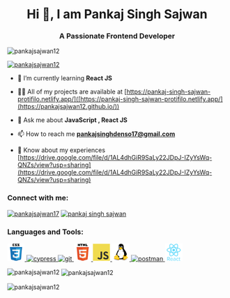 <h1 align="center">Hi 👋, I am Pankaj Singh Sajwan</h1>
<h3 align="center">A Passionate Frontend Developer</h3>

<p align="left"> <img src="https://komarev.com/ghpvc/?username=pankajsajwan12&label=Profile%20views&color=0e75b6&style=flat" alt="pankajsajwan12" /> </p>

<p align="left"> <a href="https://github.com/ryo-ma/github-profile-trophy"><img src="https://cdn.pixabay.com/photo/2018/06/08/00/48/developer-3461405__340.png" alt="pankajsajwan12" /></a> </p>

- 🌱 I’m currently learning **React JS**

- 👨‍💻 All of my projects are available at [https://pankaj-singh-sajwan-protifilo.netlify.app/]([https://pankaj-singh-sajwan-protifilo.netlify.app/](https://pankajsajwan12.github.io/))

- 💬 Ask me about **JavaScript , React JS**

- 📫 How to reach me **pankajsinghdenso17@gmail.com**

- 📄 Know about my experiences [https://drive.google.com/file/d/1AL4dhGiR9SaLy22JDpJ-IZyYsWq-QNZs/view?usp=sharing](https://drive.google.com/file/d/1AL4dhGiR9SaLy22JDpJ-IZyYsWq-QNZs/view?usp=sharing)

<h3 align="left">Connect with me:</h3>
<p align="left">
<a href="https://twitter.com/pankajsajwan17" target="blank"><img align="center" src="https://raw.githubusercontent.com/rahuldkjain/github-profile-readme-generator/master/src/images/icons/Social/twitter.svg" alt="pankajsajwan17" height="30" width="40" /></a>
<a href="https://linkedin.com/in/pankaj singh sajwan" target="blank"><img align="center" src="https://raw.githubusercontent.com/rahuldkjain/github-profile-readme-generator/master/src/images/icons/Social/linked-in-alt.svg" alt="pankaj singh sajwan" height="30" width="40" /></a>
</p>

<h3 align="left">Languages and Tools:</h3>
<p align="left"> <a href="https://www.w3schools.com/css/" target="_blank" rel="noreferrer"> <img src="https://raw.githubusercontent.com/devicons/devicon/master/icons/css3/css3-original-wordmark.svg" alt="css3" width="40" height="40"/> </a> <a href="https://www.cypress.io" target="_blank" rel="noreferrer"> <img src="https://raw.githubusercontent.com/simple-icons/simple-icons/6e46ec1fc23b60c8fd0d2f2ff46db82e16dbd75f/icons/cypress.svg" alt="cypress" width="40" height="40"/> </a> <a href="https://git-scm.com/" target="_blank" rel="noreferrer"> <img src="https://www.vectorlogo.zone/logos/git-scm/git-scm-icon.svg" alt="git" width="40" height="40"/> </a> <a href="https://www.w3.org/html/" target="_blank" rel="noreferrer"> <img src="https://raw.githubusercontent.com/devicons/devicon/master/icons/html5/html5-original-wordmark.svg" alt="html5" width="40" height="40"/> </a> <a href="https://developer.mozilla.org/en-US/docs/Web/JavaScript" target="_blank" rel="noreferrer"> <img src="https://raw.githubusercontent.com/devicons/devicon/master/icons/javascript/javascript-original.svg" alt="javascript" width="40" height="40"/> </a> <a href="https://www.linux.org/" target="_blank" rel="noreferrer"> <img src="https://raw.githubusercontent.com/devicons/devicon/master/icons/linux/linux-original.svg" alt="linux" width="40" height="40"/> </a> <a href="https://postman.com" target="_blank" rel="noreferrer"> <img src="https://www.vectorlogo.zone/logos/getpostman/getpostman-icon.svg" alt="postman" width="40" height="40"/> </a> <a href="https://reactjs.org/" target="_blank" rel="noreferrer"> <img src="https://raw.githubusercontent.com/devicons/devicon/master/icons/react/react-original-wordmark.svg" alt="react" width="40" height="40"/> </a> </p>

<p><img align="left" src="https://github-readme-stats.vercel.app/api/top-langs?username=pankajsajwan12&show_icons=true&locale=en&layout=compact" alt="pankajsajwan12" /></p>

<p>&nbsp;<img align="center" src="https://github-readme-stats.vercel.app/api?username=pankajsajwan12&show_icons=true&locale=en" alt="pankajsajwan12" /></p>

<p><img align="center" src="https://github-readme-streak-stats.herokuapp.com/?user=pankajsajwan12&" alt="pankajsajwan12" /></p>
